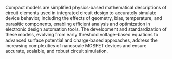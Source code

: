 Compact models are simplified physics-based mathematical descriptions of circuit elements used in integrated circuit design to accurately simulate device behavior, including the effects of geometry, bias, temperature, and parasitic components, enabling efficient analysis and optimization in electronic design automation tools. The development and standardization of these models, evolving from early threshold voltage–based equations to advanced surface potential and charge-based approaches, address the increasing complexities of nanoscale MOSFET devices and ensure accurate, scalable, and robust circuit simulation.
